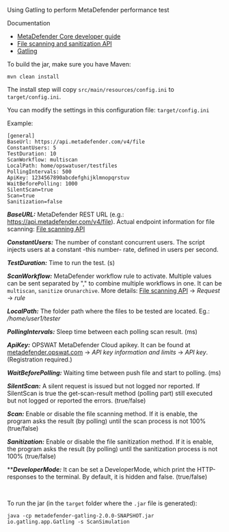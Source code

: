 Using Gatling to perform MetaDefender performance test

Documentation

* [MetaDefender Core developer guide](https://onlinehelp.opswat.com/corev4/9._%28NEW%29_MetaDefender_Core_Developer_Guide.html)
* [File scanning and sanitization API](https://onlinehelp.opswat.com/mdcloud/2.1_Scanning_a_file_by_file_upload.html)
* [Gatling](https://gatling.io/)

To build the jar, make sure you have Maven:

	mvn clean install

The install step will copy `src/main/resources/config.ini` to `target/config.ini`.

You can modify the settings in this configuration file: `target/config.ini`

Example:
```
[general]
BaseUrl: https://api.metadefender.com/v4/file
ConstantUsers: 5
TestDuration: 10
ScanWorkflow: multiscan
LocalPath: home/opswatuser/testfiles
PollingIntervals: 500
ApiKey: 1234567890abcdefghijklmnopqrstuv
WaitBeforePolling: 1000
SilentScan=true
Scan=true
Sanitization=false
```


***BaseURL:***
MetaDefender REST URL (e.g.: https://api.metadefender.com/v4/file). Actual endpoint information for file scanning: [File scanning API](https://onlinehelp.opswat.com/mdcloud/2.1_Scanning_a_file_by_file_upload.html)

***ConstantUsers:***
The number of constant concurrent users. The script injects users at a constant -this number- rate, defined in users per second.

***TestDuration:***
Time to run the test. (s)

***ScanWorkflow:***
MetaDefender workflow rule to activate. Multiple values can be sent separated by "," to combine multiple workflows in one. It can be ```multiscan```, ```sanitize``` or```unarchive```. More details: [File scanning API](https://onlinehelp.opswat.com/mdcloud/2.1_Scanning_a_file_by_file_upload.html) -> *Request* -> *rule*

***LocalPath:***
The folder path where the files to be tested are located. Eg.: */home/user1/tester*

***PollingIntervals:***
Sleep time between each polling scan result. (ms)

***ApiKey:***
OPSWAT MetaDefender Cloud apikey. It can be found at [metadefender.opswat.com](https://metadefender.opswat.com/account) -> *API key information and limits* -> *API key*. (Registration required.)

***WaitBeforePolling:***
Waiting time between push file and start to polling. (ms)

***SilentScan:***
A silent request is issued but not logged nor reported. If SilentScan is true the get-scan-result method (polling part) still executed but not logged or reported the errors. (true/false)

***Scan:***
Enable or disable the file scanning method. If it is enable, the program asks the result (by polling) until the scan process is not 100% (true/false)

***Sanitization:***
Enable or disable the file sanitization method. If it is enable, the program asks the result (by polling) until the sanitization process is not 100% (true/false)


*****DeveloperMode:***
It can be set a DeveloperMode, which print the HTTP-responses to the terminal. By default, it is hidden and false. (true/false) 



<br>

To run the jar (in the `target` folder where the `.jar` file is generated):

	java -cp metadefender-gatling-2.0.0-SNAPSHOT.jar io.gatling.app.Gatling -s ScanSimulation

